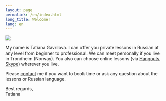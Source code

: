```yaml
---
layout: page
permalink: /en/index.html
long_title: Welcome!
lang: en
---
```

<img class="img-rounded" src="{{site.baseurl}}/images/photo.jpg"/>

My name is Tatiana Gavrilova.
I can offer you private lessons in Russian at any  level from beginner to professional. We can meet personally if you live in Trondheim (Norway). You also can choose online lessons (via [Hangouts](https://www.google.com/+/learnmore/hangouts/), [Skype](http://www.skype.com/)) wherever you live.

Please [contact](/{{page.lang}}/contacts) me if you want to book time or ask any question about the lessons or  Russian language.

Best regards, <br/>
Tatiana
